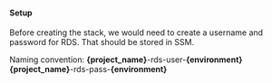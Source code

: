 #### Setup

Before creating the stack, we would need to create a username and password for RDS. That should be stored in SSM.

Naming convention:
**{project_name}**-rds-user-**{environment}**
**{project_name}**-rds-pass-**{environment}**
